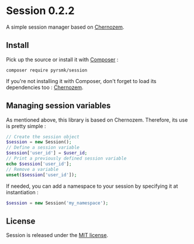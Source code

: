 Session 0.2.2
=============

A simple session manager based on [Chernozem](https://github.com/pyrsmk/Chernozem).

Install
-------

Pick up the source or install it with [Composer](https://getcomposer.org/) :

```
composer require pyrsmk/session
```

If you're not installing it with Composer, don't forget to load its dependencies too : [Chernozem](https://github.com/pyrsmk/Chernozem).

Managing session variables
--------------------------

As mentioned above, this library is based on Chernozem. Therefore, its use is pretty simple :

```php
// Create the session object
$session = new Session();
// Define a session variable
$session['user_id'] = $user_id;
// Print a previously defined session variable
echo $session['user_id'];
// Remove a variable
unset($session['user_id']);
```

If needed, you can add a namespace to your session by specifying it at instantiation :

```php
$session = new Session('my_namespace');
```

License
-------

Session is released under the [MIT license](http://dreamysource.mit-license.org).